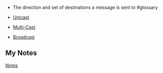 - The direction and set of destinations a message is sent to #glossary

- [Unicast](unicast.md)
- [Multi-Cast](multi-cast.md)
- [Broadcast](broadcast.md)
## My Notes
[Notes](mynotes/communication-topologies-notes.md)
